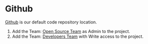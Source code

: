 # Github

[Github][github] is our default code repository location.

1. Add the Team: [Open Source Team][open-source-team] as Admin to the project.
1. Add the Team: [Developers Team][developers-team] with Write access to the project.

[github]: https://github.com
[open-source-team]: https://github.com/orgs/graze/teams/open-source-team/members
[developers-team]: https://github.com/orgs/graze/teams/developers/members
